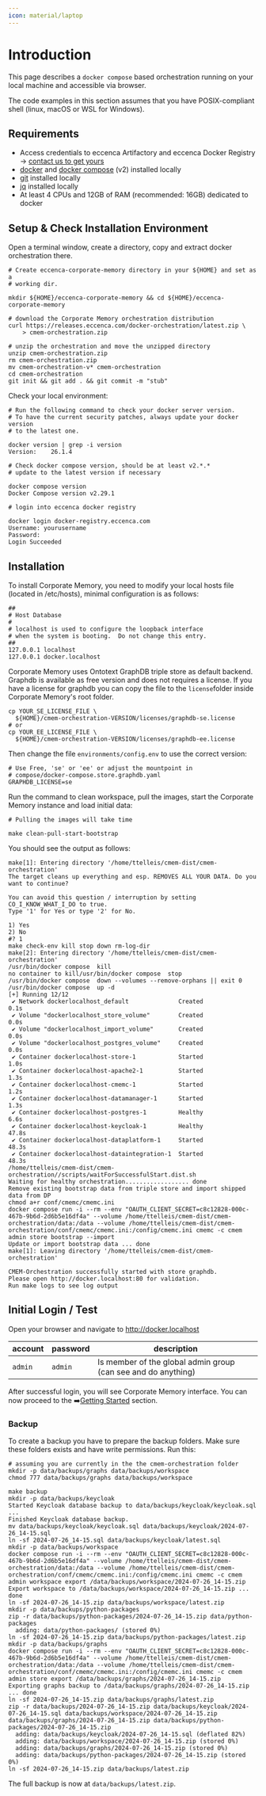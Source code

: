 ```yaml
---
icon: material/laptop
---
```

# Introduction

This page describes a `docker compose` based orchestration running on your local machine and accessible via browser.

The code examples in this section assumes that you have POSIX-compliant shell (linux, macOS or WSL for Windows).

## Requirements

-   Access credentials to eccenca Artifactory and eccenca Docker Registry → [contact us to get yours](https://eccenca.com/en/contact)
-   [docker](https://www.docker.com/) and [docker compose](https://docs.docker.com/compose/install/) (v2) installed locally
-   [git](https://git-scm.com/book/en/v2/Getting-Started-Installing-Git) installed locally
-   [jq](https://jqlang.github.io/jq/download/) installed locally
-   At least 4 CPUs and 12GB of RAM (recommended: 16GB) dedicated to docker

## Setup & Check Installation Environment

Open a terminal window, create a directory, copy and extract docker orchestration there.

```
# Create eccenca-corporate-memory directory in your ${HOME} and set as a 
# working dir.

mkdir ${HOME}/eccenca-corporate-memory && cd ${HOME}/eccenca-corporate-memory

# download the Corporate Memory orchestration distribution
curl https://releases.eccenca.com/docker-orchestration/latest.zip \
    > cmem-orchestration.zip

# unzip the orchestration and move the unzipped directory 
unzip cmem-orchestration.zip
rm cmem-orchestration.zip
mv cmem-orchestration-v* cmem-orchestration
cd cmem-orchestration
git init && git add . && git commit -m "stub"
```

Check your local environment:

```
# Run the following command to check your docker server version.
# To have the current security patches, always update your docker version
# to the latest one.

docker version | grep -i version
Version:    26.1.4

# Check docker compose version, should be at least v2.*.*
# update to the latest version if necessary

docker compose version
Docker Compose version v2.29.1

# login into eccenca docker registry

docker login docker-registry.eccenca.com
Username: yourusername
Password:
Login Succeeded
```

## Installation

To install Corporate Memory, you need to modify your local hosts file (located in /etc/hosts), minimal configuration is as follows:

```
##
# Host Database
#
# localhost is used to configure the loopback interface
# when the system is booting.  Do not change this entry.
##
127.0.0.1 localhost
127.0.0.1 docker.localhost
```

Corporate Memory uses Ontotext GraphDB triple store as default backend. Graphdb is available as free version and does not requires a license. If you have a license for graphdb you can copy the file to the ```license```folder inside Corporate Memory's root folder.

```
cp YOUR_SE_LICENSE_FILE \
  ${HOME}/cmem-orchestration-VERSION/licenses/graphdb-se.license
# or
cp YOUR_EE_LICENSE_FILE \
  ${HOME}/cmem-orchestration-VERSION/licenses/graphdb-ee.license
```

Then change the file ```environments/config.env``` to use the correct version:

```
# Use Free, 'se' or 'ee' or adjust the mountpoint in 
# compose/docker-compose.store.graphdb.yaml
GRAPHDB_LICENSE=se
```

Run the command to clean workspace, pull the images, start the Corporate Memory instance and load initial data:

```
# Pulling the images will take time

make clean-pull-start-bootstrap
```

You should see the output as follows:

```
make[1]: Entering directory '/home/ttelleis/cmem-dist/cmem-orchestration'
The target cleans up everything and esp. REMOVES ALL YOUR DATA. Do you want to continue?

You can avoid this question / interruption by setting CO_I_KNOW_WHAT_I_DO to true.
Type '1' for Yes or type '2' for No.

1) Yes
2) No
#? 1
make check-env kill stop down rm-log-dir
make[2]: Entering directory '/home/ttelleis/cmem-dist/cmem-orchestration'
/usr/bin/docker compose  kill
no container to kill/usr/bin/docker compose  stop
/usr/bin/docker compose  down --volumes --remove-orphans || exit 0
/usr/bin/docker compose  up -d
[+] Running 12/12
 ✔ Network dockerlocalhost_default              Created                   0.1s
 ✔ Volume "dockerlocalhost_store_volume"        Created                   0.0s
 ✔ Volume "dockerlocalhost_import_volume"       Created                   0.0s
 ✔ Volume "dockerlocalhost_postgres_volume"     Created                   0.0s
 ✔ Container dockerlocalhost-store-1            Started                   1.0s
 ✔ Container dockerlocalhost-apache2-1          Started                   1.3s
 ✔ Container dockerlocalhost-cmemc-1            Started                   1.2s
 ✔ Container dockerlocalhost-datamanager-1      Started                   1.3s
 ✔ Container dockerlocalhost-postgres-1         Healthy                   6.6s
 ✔ Container dockerlocalhost-keycloak-1         Healthy                  47.8s
 ✔ Container dockerlocalhost-dataplatform-1     Started                  48.3s
 ✔ Container dockerlocalhost-dataintegration-1  Started                  48.3s
/home/ttelleis/cmem-dist/cmem-orchestration//scripts/waitForSuccessfulStart.dist.sh
Waiting for healthy orchestration.................. done
Remove existing bootstrap data from triple store and import shipped data from DP
chmod a+r conf/cmemc/cmemc.ini
docker compose run -i --rm --env "OAUTH_CLIENT_SECRET=c8c12828-000c-467b-9b6d-2d6b5e16df4a" --volume /home/ttelleis/cmem-dist/cmem-orchestration/data:/data --volume /home/ttelleis/cmem-dist/cmem-orchestration/conf/cmemc/cmemc.ini:/config/cmemc.ini cmemc -c cmem admin store bootstrap --import
Update or import bootstrap data ... done
make[1]: Leaving directory '/home/ttelleis/cmem-dist/cmem-orchestration'

CMEM-Orchestration successfully started with store graphdb.
Please open http://docker.localhost:80 for validation.
Run make logs to see log output
```

## Initial Login / Test

Open your browser and navigate to <http://docker.localhost>

| account | password | description                                                                                 |
| ------- | -------- | ------------------------------------------------------------------------------------------- |
| `admin` | `admin`  | Is member of the global admin group (can see and do anything)                               |

After successful login, you will see Corporate Memory interface. You can now proceed to the :arrow_right:[Getting Started](../../../getting-started/index.md) section.

### Backup

To create a backup you have to prepare the backup folders. Make sure these folders exists and have write permissions. Run this:

```
# assuming you are currently in the the cmem-orchestration folder
mkdir -p data/backups/graphs data/backups/workspace
chmod 777 data/backups/graphs data/backups/workspace

make backup
mkdir -p data/backups/keycloak
Started Keycloak database backup to data/backups/keycloak/keycloak.sql ...
Finished Keycloak database backup.
mv data/backups/keycloak/keycloak.sql data/backups/keycloak/2024-07-26_14-15.sql
ln -sf 2024-07-26_14-15.sql data/backups/keycloak/latest.sql
mkdir -p data/backups/workspace
docker compose run -i --rm --env "OAUTH_CLIENT_SECRET=c8c12828-000c-467b-9b6d-2d6b5e16df4a" --volume /home/ttelleis/cmem-dist/cmem-orchestration/data:/data --volume /home/ttelleis/cmem-dist/cmem-orchestration/conf/cmemc/cmemc.ini:/config/cmemc.ini cmemc -c cmem admin workspace export /data/backups/workspace/2024-07-26_14-15.zip
Export workspace to /data/backups/workspace/2024-07-26_14-15.zip ... done
ln -sf 2024-07-26_14-15.zip data/backups/workspace/latest.zip
mkdir -p data/backups/python-packages
zip -r data/backups/python-packages/2024-07-26_14-15.zip data/python-packages
  adding: data/python-packages/ (stored 0%)
ln -sf 2024-07-26_14-15.zip data/backups/python-packages/latest.zip
mkdir -p data/backups/graphs
docker compose run -i --rm --env "OAUTH_CLIENT_SECRET=c8c12828-000c-467b-9b6d-2d6b5e16df4a" --volume /home/ttelleis/cmem-dist/cmem-orchestration/data:/data --volume /home/ttelleis/cmem-dist/cmem-orchestration/conf/cmemc/cmemc.ini:/config/cmemc.ini cmemc -c cmem admin store export /data/backups/graphs/2024-07-26_14-15.zip
Exporting graphs backup to /data/backups/graphs/2024-07-26_14-15.zip ... done
ln -sf 2024-07-26_14-15.zip data/backups/graphs/latest.zip
zip -r data/backups/2024-07-26_14-15.zip data/backups/keycloak/2024-07-26_14-15.sql data/backups/workspace/2024-07-26_14-15.zip data/backups/graphs/2024-07-26_14-15.zip data/backups/python-packages/2024-07-26_14-15.zip
  adding: data/backups/keycloak/2024-07-26_14-15.sql (deflated 82%)
  adding: data/backups/workspace/2024-07-26_14-15.zip (stored 0%)
  adding: data/backups/graphs/2024-07-26_14-15.zip (stored 0%)
  adding: data/backups/python-packages/2024-07-26_14-15.zip (stored 0%)
ln -sf 2024-07-26_14-15.zip data/backups/latest.zip

```
The full backup is now at `data/backups/latest.zip`.
